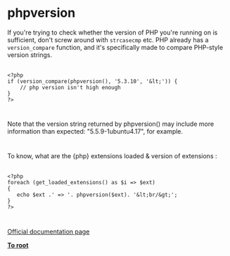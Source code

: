 # phpversion



If you&apos;re trying to check whether the version of PHP you&apos;re running on is sufficient, don&apos;t screw around with `strcasecmp` etc.  PHP already has a `version_compare` function, and it&apos;s specifically made to compare PHP-style version strings.<br><br>

```
<?php
if (version_compare(phpversion(), '5.3.10', '&lt;')) {
    // php version isn't high enough
}
?>
```
  

#

Note that the version string returned by phpversion() may include more information than expected: "5.5.9-1ubuntu4.17", for example.  

#

To know, what are the {php} extensions loaded &amp; version of extensions :<br><br>

```
<?php
foreach (get_loaded_extensions() as $i => $ext)
{
   echo $ext .' => '. phpversion($ext). '&lt;br/&gt;';
}
?>
```
  

#

[Official documentation page](https://www.php.net/manual/en/function.phpversion.php)

**[To root](/README.md)**